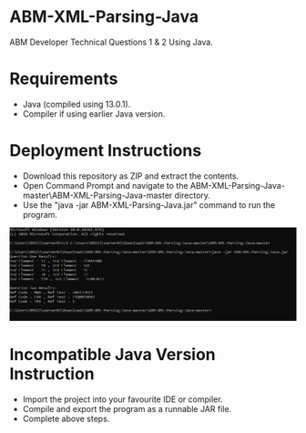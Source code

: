 # ABM-XML-Parsing-Java
ABM Developer Technical Questions 1 &amp; 2 Using Java.

# Requirements
* Java (compiled using 13.0.1).
* Compiler if using earlier Java version.

# Deployment Instructions
* Download this repository as ZIP and extract the contents.
* Open Command Prompt and navigate to the ABM-XML-Parsing-Java-master\ABM-XML-Parsing-Java-master directory.
* Use the "java -jar ABM-XML-Parsing-Java.jar" command to run the program.

![ScreenShot](data/xml-parse-java-step1.png)

# Incompatible Java Version Instruction
* Import the project into your favourite IDE or compiler.
* Compile and export the program as a runnable JAR file.
* Complete above steps.
